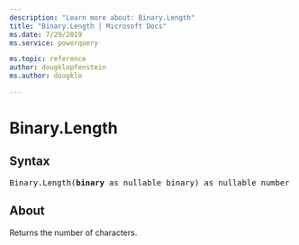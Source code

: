 ```yaml
---
description: "Learn more about: Binary.Length"
title: "Binary.Length | Microsoft Docs"
ms.date: 7/29/2019
ms.service: powerquery

ms.topic: reference
author: dougklopfenstein
ms.author: dougklo

---
```

# Binary.Length

## Syntax

<pre>
Binary.Length(<b>binary</b> as nullable binary) as nullable number
</pre>  
  
## About  
Returns the number of characters.  
